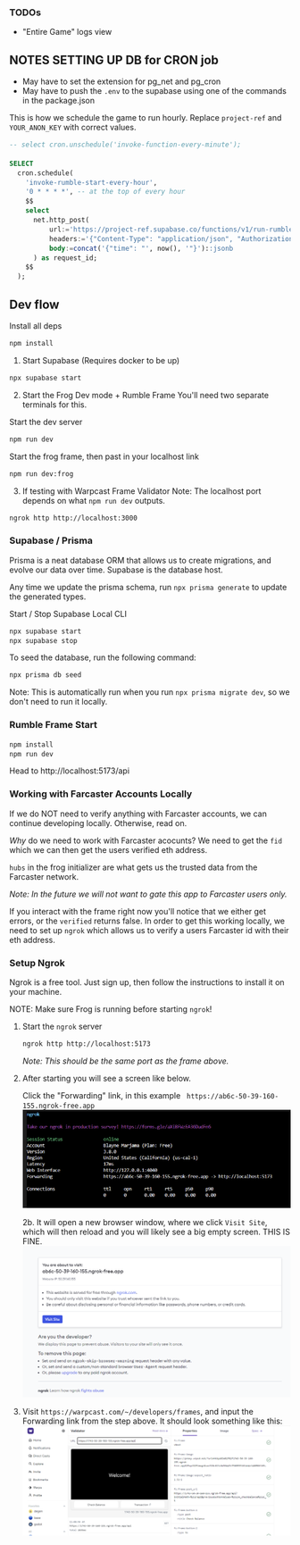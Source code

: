 ### TODOs

- "Entire Game" logs view

## NOTES SETTING UP DB for CRON job
- May have to set the extension for pg_net and pg_cron
- May have to push the `.env` to the supabase using one of the commands in the package.json

This is how we schedule the game to run hourly. Replace `project-ref` and `YOUR_ANON_KEY` with correct values.
```sql
-- select cron.unschedule('invoke-function-every-minute');

SELECT
  cron.schedule(
    'invoke-rumble-start-every-hour',
    '0 * * * *', -- at the top of every hour
    $$
    select
      net.http_post(
          url:='https://project-ref.supabase.co/functions/v1/run-rumble-hourly',
          headers:='{"Content-Type": "application/json", "Authorization": "Bearer YOUR_ANON_KEY"}'::jsonb,
          body:=concat('{"time": "', now(), '"}')::jsonb
      ) as request_id;
    $$
  );
```

## Dev flow

Install all deps

```bash
npm install
```

1. Start Supabase (Requires docker to be up)
```bash
npx supabase start
```

2. Start the Frog Dev mode + Rumble Frame
You'll need two separate terminals for this.

Start the dev server
```bash
npm run dev
```

Start the frog frame, then past in your localhost link
```bash
npm run dev:frog
```



3. If testing with Warpcast Frame Validator
Note: The localhost port depends on what `npm run dev` outputs.

```bash
ngrok http http://localhost:3000
```

### Supabase / Prisma

Prisma is a neat database ORM that allows us to create migrations, and evolve our data over time.
Supabase is the database host.

Any time we update the prisma schema, run `npx prisma generate` to update the generated types.

Start / Stop Supabase Local CLI

```bash
npx supabase start
npx supabase stop
```

To seed the database, run the following command:
```bash
npx prisma db seed
```
Note: This is automatically run when you run `npx prisma migrate dev`, so we don't need to run it locally.


### Rumble Frame Start
```bash
npm install
npm run dev
```

Head to http://localhost:5173/api

### Working with Farcaster Accounts Locally

If we do NOT need to verify anything with Farcaster accounts, we can continue developing locally. Otherwise, read on.

_Why_ do we need to work with Farcaster acocunts? We need to get the `fid` which we can then get the users verified eth address.

`hubs` in the frog initializer are what gets us the trusted data from the Farcaster network.

_Note: In the future we will not want to gate this app to Farcaster users only._

If you interact with the frame right now you'll notice that we either get errors, or the `verified` returns false.
In order to get this working locally, we need to set up `ngrok` which allows us to verify a users Farcaster id with their eth address.

### Setup Ngrok

Ngrok is a free tool. Just sign up, then follow the instructions to install it on your machine.

NOTE: Make sure Frog is running before starting `ngrok`!

1. Start the `ngrok` server

    ```bash
    ngrok http http://localhost:5173
    ```
    _Note: This should be the same port as the frame above._

2. After starting you will see a screen like below. 
    
    Click the "Forwarding" link, in this example ` https://ab6c-50-39-160-155.ngrok-free.app`
    ![Ngrok Example1](docs/images/ngrok1.png)

    2b. It will open a new browser window, where we click `Visit Site`, which will then reload and you will likely see a big empty screen. THIS IS FINE.
    ![Ngrok Example2](docs/images/ngrok2.png)

3. Visit `https://warpcast.com/~/developers/frames`, and input the Forwarding link from the step above. It should look something like this:
    ![Ngrok Example3](docs/images/ngrok3.png)